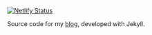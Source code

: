 [![Netlify Status](https://api.netlify.com/api/v1/badges/b05fd1ab-ec01-4a65-80d6-6b9b2925175d/deploy-status)](https://app.netlify.com/sites/dreamy-souffle-fef237/deploys)

Source code for my [blog](http://blog.matheusamazonas.net), developed with Jekyll.